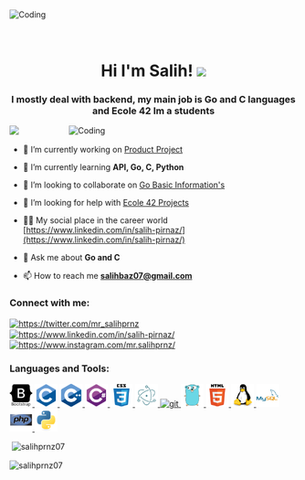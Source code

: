 <img align="center" alt="Coding" width="1500" src="https://blog.jetbrains.com/wp-content/uploads/2021/02/Go_8001611039611515.gif">

<h1 align="center"><br>Hi I'm Salih! <img src="https://user-images.githubusercontent.com/42378118/110234147-e3259600-7f4e-11eb-95be-0c4047144dea.gif" width="30"><br></h1>
<h3 align="center">I mostly deal with backend, my main job is Go and C languages and Ecole 42 Im a students</h3>
<img align="right" alt="Coding" width="400" src="https://25.media.tumblr.com/tumblr_m3biyv0ofs1qinmdwo1_500.gif">
<p align="left"><img src="https://badge.mediaplus.ma/colorfulwaves/spirnaz?UM6P=off"/></p>

- 🔭 I’m currently working on [Product Project](https://github.com/salihprnz07/Product_Project)

- 🌱 I’m currently learning **API, Go, C, Python**

- 👯 I’m looking to collaborate on [Go Basic Information's](https://github.com/salihprnz07/GO_fundamentals)

- 🤝 I’m looking for help with [Ecole 42 Projects](https://github.com/salihprnz07/Ecole_42_Main)

- 👨‍💻 My social place in the career world [https://www.linkedin.com/in/salih-pirnaz/](https://www.linkedin.com/in/salih-pirnaz/)

- 💬 Ask me about **Go and C**

- 📫 How to reach me **salihbaz07@gmail.com**

<h3 align="left">Connect with me:</h3>
<p align="left">
<a href="https://twitter.com/https://twitter.com/mr_salihprnz" target="blank"><img align="center" src="https://raw.githubusercontent.com/rahuldkjain/github-profile-readme-generator/master/src/images/icons/Social/twitter.svg" alt="https://twitter.com/mr_salihprnz" height="30" width="40" /></a>
<a href="https://linkedin.com/in/https://www.linkedin.com/in/salih-pirnaz/" target="blank"><img align="center" src="https://raw.githubusercontent.com/rahuldkjain/github-profile-readme-generator/master/src/images/icons/Social/linked-in-alt.svg" alt="https://www.linkedin.com/in/salih-pirnaz/" height="30" width="40" /></a>
<a href="https://instagram.com/https://www.instagram.com/mr.salihprnz/" target="blank"><img align="center" src="https://raw.githubusercontent.com/rahuldkjain/github-profile-readme-generator/master/src/images/icons/Social/instagram.svg" alt="https://www.instagram.com/mr.salihprnz/" height="30" width="40" /></a>
</p>

<h3 align="left">Languages and Tools:</h3>
<p align="left"> <a href="https://getbootstrap.com" target="_blank" rel="noreferrer"> <img src="https://raw.githubusercontent.com/devicons/devicon/master/icons/bootstrap/bootstrap-plain-wordmark.svg" alt="bootstrap" width="40" height="40"/> </a> <a href="https://www.cprogramming.com/" target="_blank" rel="noreferrer"> <img src="https://raw.githubusercontent.com/devicons/devicon/master/icons/c/c-original.svg" alt="c" width="40" height="40"/> </a> <a href="https://www.w3schools.com/cpp/" target="_blank" rel="noreferrer"> <img src="https://raw.githubusercontent.com/devicons/devicon/master/icons/cplusplus/cplusplus-original.svg" alt="cplusplus" width="40" height="40"/> </a> <a href="https://www.w3schools.com/cs/" target="_blank" rel="noreferrer"> <img src="https://raw.githubusercontent.com/devicons/devicon/master/icons/csharp/csharp-original.svg" alt="csharp" width="40" height="40"/> </a> <a href="https://www.w3schools.com/css/" target="_blank" rel="noreferrer"> <img src="https://raw.githubusercontent.com/devicons/devicon/master/icons/css3/css3-original-wordmark.svg" alt="css3" width="40" height="40"/> </a> <a href="https://www.electronjs.org" target="_blank" rel="noreferrer"> <img src="https://raw.githubusercontent.com/devicons/devicon/master/icons/electron/electron-original.svg" alt="electron" width="40" height="40"/> </a> <a href="https://git-scm.com/" target="_blank" rel="noreferrer"> <img src="https://www.vectorlogo.zone/logos/git-scm/git-scm-icon.svg" alt="git" width="40" height="40"/> </a> <a href="https://golang.org" target="_blank" rel="noreferrer"> <img src="https://raw.githubusercontent.com/devicons/devicon/master/icons/go/go-original.svg" alt="go" width="40" height="40"/> </a> <a href="https://www.w3.org/html/" target="_blank" rel="noreferrer"> <img src="https://raw.githubusercontent.com/devicons/devicon/master/icons/html5/html5-original-wordmark.svg" alt="html5" width="40" height="40"/> </a> <a href="https://www.linux.org/" target="_blank" rel="noreferrer"> <img src="https://raw.githubusercontent.com/devicons/devicon/master/icons/linux/linux-original.svg" alt="linux" width="40" height="40"/> </a> <a href="https://www.mysql.com/" target="_blank" rel="noreferrer"> <img src="https://raw.githubusercontent.com/devicons/devicon/master/icons/mysql/mysql-original-wordmark.svg" alt="mysql" width="40" height="40"/> </a> <a href="https://www.php.net" target="_blank" rel="noreferrer"> <img src="https://raw.githubusercontent.com/devicons/devicon/master/icons/php/php-original.svg" alt="php" width="40" height="40"/> </a> <a href="https://www.python.org" target="_blank" rel="noreferrer"> <img src="https://raw.githubusercontent.com/devicons/devicon/master/icons/python/python-original.svg" alt="python" width="40" height="40"/> </a> </p>

<!-- <p><img align="left" src="https://github-readme-stats.vercel.app/api/top-langs?username=salihprnz07&show_icons=true&locale=en&layout=compact&theme=tokyonight" alt="salihprnz07" /></p>
-->

<p>&nbsp;<img align="center" src="https://github-readme-stats.vercel.app/api?username=salihprnz07&show_icons=true&locale=en&theme=tokyonight" alt="salihprnz07" /></p>

<p><img align="center" src="https://github-readme-streak-stats.herokuapp.com/?user=salihprnz07&&theme=tokyonight" alt="salihprnz07" /></p>

